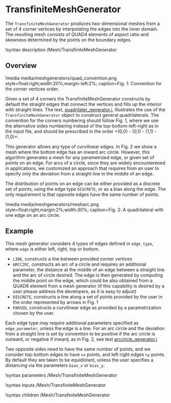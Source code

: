 # TransfiniteMeshGenerator

The `TransfiniteMeshGenerator` produces two-dimensional meshes from a set of 4 corner vertices by interpolating the edges into the inner domain. The resulting mesh  consists of QUAD4 elements of aspect ratio and skewness determined by the points on the boundary edges.

!syntax description /Mesh/TransfiniteMeshGenerator

## Overview

!media media/meshgenerators/quad_convention.png style=float:right;width:20%;margin-left:2%; caption=Fig. 1: Convention for the corner vertices order.

Given a set of 4 corners the TransfiniteMeshGenerator constructs by default the straight edges that connect the vertices and fills up the interior with straight lines. The test, [quadrilater_generator.i](test/tests/meshgenerators/transfinite_generator/quadrilater_generator.i),
illustrates the use of the `TransfiniteMeshGenerator` object to construct general quadrilaterals. The convention for the corners numbering should follow Fig. 1, where we use the alternative sides numbering instead of the top-bottom-left-right as in the input file, and should be prescribed in the order +(0,0) - (0,1) - (1,1) - (1,0)+.

This generator allows any type of curvilinear edges. In Fig. 2 we show a mesh where the bottom edge has an inward arc circle. However, this algorithm generates a mesh for any parametrized edge, or given set of points on an edge. For arcs of a circle, since they are widely encounterened in applications, we customized an approach that requires from an user to specify only the deviation from a straight line in the middle of an edge. 

The distribution of points on an edge can be either provided as a discrete set of points, using the edge type `DISCRETE`, or as a bias along the edge. The only requirement is that opposite edges have the same number of points.

!media media/meshgenerators/mesharc.png style=float:right;margin:2%;width:30%; caption=Fig. 2: A quadrilateral with one edge on an arc circle.

## Example 


This mesh generator considers 4 types of edges defined in `edge_type`, where `edge` is either left, right, top or bottom.


- `LINE`, constructs a line between provided corner vertices
- `ARCCIRC`, constructs an arc of a circle and requires an additional parameter, the distance at the middle of an edge between a straight line and the arc of circle desired. The edge is then generated by computing the middle point on the edge, which could be also obtained from a QUAD8 element from a mesh generator (if this capability is desired by a user please address the developers, as it is easy to adjust) 
- `DISCRETE`, constructs a line along a set of points provided by the user in the order represented by arrows in Fig. 1
- `PARSED`, constructs a curvilinear edge as provided by a parametrization chosen by the user.


Each edge type may require additional parameters specified as `edge_parameter`, unless the edge is a line. For an arc circle and the deviation from a straight line is set by convention to be positive if the arc circle is outward, or negative if inward, as in Fig. 2, see test [arccircle_generator.i](test/tests/meshgenerators/transfinite_generator/arccircle_generator.i)


Two opposite sides need to have the same number of points, and we consider top-bottom edges to have `nx` points, and left-right edges `ny` points. By default they are taken to be equidistant, unless the user specifies a distancing via the parameters `bias_x` or `bias_y`.


!syntax parameters /Mesh/TransfiniteMeshGenerator

!syntax inputs /Mesh/TransfiniteMeshGenerator

!syntax children /Mesh/TransfiniteMeshGenerator
